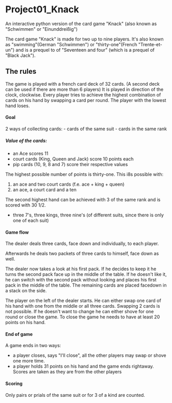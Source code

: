 # Project01_Knack
An interactive python version of the card game "Knack" (also known as "Schwimmen" or "Einunddreißig")

The card game "Knack" is made for two up to nine players. It's also known as "swimming"(German "Schwimmen") or "thirty-one"(French "Trente-et-un") and is a prequel to of "Seventeen and four" (which is a prequel of "Black Jack"). 

## The rules 

The game is played with a french card deck of 32 cards. (A second deck can be used if there are more than 6 players) It is played in direction of the clock, clockwise. Every player tries to achieve the highest combination of cards on his hand by swapping a card per round. The player with the lowest hand loses.

#### Goal

2 ways of collecting cards:
    - cards of the same suit
    - cards in the same rank 
    
##### Value of the cards:
- an Ace scores 11
- court cards (King, Queen and Jack) score 10 points each
- pip cards (10, 9, 8 and 7) score their respective values

The highest possible number of points is thirty-one. This i8s possible with:
1. an ace and two court cards (f.e. ace + king + queen)
2. an ace, a court card and a ten

The second highest hand can be achieved with 3 of the same rank and is scored with 30 1/2.
- three 7's, three kings, three nine's (of different suits, since there is only one of each suit)

#### Game flow

The dealer deals three cards, face down and individually, to each player. 

Afterwards he deals two packets of three cards to himself, face down as well. 

The dealer now takes a look at his first pack. If he decides to keep it he turns the second pack face up in the middle of the table. If he doesn't like it, he can switch with the second pack without looking and places his first pack in the middle of the table. The remaining cards are placed facedown in a stack on the side. 

The player on the left of the dealer starts. He can either swap one card of his hand with one from the middle or all three cards. Swapping 2 cards is not possible. 
If he doesn't want to change he can either shove for one round or close the game. To close the game he needs to have at least 20 points on his hand. 

#### End of game 
A game ends in two ways:

- a player closes, says "I'll close", all the other players may swap or shove one more time. 
- a player holds 31 points on his hand and the game ends rightaway. Scores are taken as they are from the other players

#### Scoring

Only pairs or prials of the same suit or for 3 of a kind are counted. 










